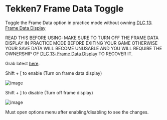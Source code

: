 # Tekken7 Frame Data Toggle
Toggle the Frame Data option in practice mode without owning [DLC 13: Frame Data Display](https://store.steampowered.com/app/1162602)

READ THIS BEFORE USING: MAKE SURE TO TURN OFF THE FRAME DATA DISPLAY IN PRACTICE MODE BEFORE EXITING YOUR GAME OTHERWISE YOUR SAVE DATA WILL BECOME UNUSABLE AND YOU WILL REQUIRE THE OWNERSHIP OF [DLC 13: Frame Data Display](https://store.steampowered.com/app/1162602) TO RECOVER IT.


Grab latest [here](https://github.com/SakifX9/Tekken7FrameDataToggle/releases/latest).

Shift + [ to enable (Turn on frame data display)

![image](https://user-images.githubusercontent.com/16516667/130734622-dc99daf6-b92c-4fda-95ca-8630ef21825d.png)

Shift + ]  to disable (Turn off frame display)

![image](https://user-images.githubusercontent.com/16516667/130734703-4108d17f-1b20-4a68-bfc6-90731d8c87b8.png)


Must open options menu after enabling/disabling to see the changes.

